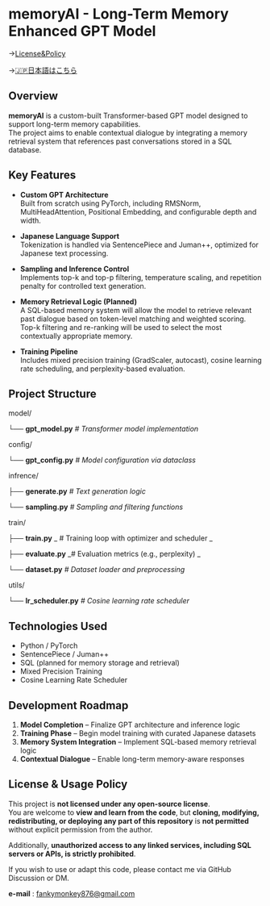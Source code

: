 # memoryAI - Long-Term Memory Enhanced GPT Model
→[License&Policy](https://github.com/RockHopperPenguin64/memoryAI/blob/main/License.md)

→[🇯🇵日本語はこちら](https://github.com/RockHopperPenguin64/memoryAI/blob/main/jpREADME.md)

## Overview

**memoryAI** is a custom-built Transformer-based GPT model designed to support long-term memory capabilities.  
The project aims to enable contextual dialogue by integrating a memory retrieval system that references past conversations stored in a SQL database.

 

## Key Features

- **Custom GPT Architecture**  
  Built from scratch using PyTorch, including RMSNorm, MultiHeadAttention, Positional Embedding, and configurable depth and width.

- **Japanese Language Support**  
  Tokenization is handled via SentencePiece and Juman++, optimized for Japanese text processing.

- **Sampling and Inference Control**  
  Implements top-k and top-p filtering, temperature scaling, and repetition penalty for controlled text generation.

- **Memory Retrieval Logic (Planned)**  
  A SQL-based memory system will allow the model to retrieve relevant past dialogue based on token-level matching and weighted scoring.  
  Top-k filtering and re-ranking will be used to select the most contextually appropriate memory.

- **Training Pipeline**  
  Includes mixed precision training (GradScaler, autocast), cosine learning rate scheduling, and perplexity-based evaluation.

 

## Project Structure
model/

└── **gpt_model.py**    _# Transformer model implementation_

config/

└── **gpt_config.py**   _# Model configuration via dataclass_

infrence/

├── **generate.py**     _# Text generation logic_

└── **sampling.py**     _# Sampling and filtering functions_

train/

├── **train.py**       _ # Training loop with optimizer and scheduler _

├── **evaluate.py**     _# Evaluation metrics (e.g., perplexity) _

└── **dataset.py**      _# Dataset loader and preprocessing_

utils/ 

└── **lr_scheduler.py** _# Cosine learning rate scheduler_

 

## Technologies Used

- Python / PyTorch  
- SentencePiece / Juman++  
- SQL (planned for memory storage and retrieval)  
- Mixed Precision Training  
- Cosine Learning Rate Scheduler

 

## Development Roadmap

1. **Model Completion** – Finalize GPT architecture and inference logic  
2. **Training Phase** – Begin model training with curated Japanese datasets  
3. **Memory System Integration** – Implement SQL-based memory retrieval logic  
4. **Contextual Dialogue** – Enable long-term memory-aware responses

 

## License & Usage Policy

This project is **not licensed under any open-source license**.  
You are welcome to **view and learn from the code**, but **cloning, modifying, redistributing, or deploying any part of this repository** is **not permitted** without explicit permission from the author.

Additionally, **unauthorized access to any linked services, including SQL servers or APIs, is strictly prohibited**.

If you wish to use or adapt this code, please contact me via GitHub Discussion or DM.

**e-mail** : fankymonkey876@gmail.com
